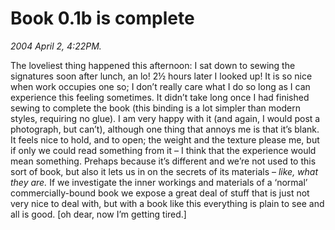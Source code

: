 Book 0.1b is complete
=====================

*2004 April 2, 4:22PM.*

The loveliest thing happened this afternoon: I sat down to sewing the signatures soon after lunch, an lo! 2&#189; hours later I looked up! It is so nice when work occupies one so; I don&#8217;t really care what I do so long as I can experience this feeling sometimes. It didn&#8217;t take long once I had finished sewing to complete the book (this binding is a lot simpler than modern styles, requiring no glue). I am very happy with it (and again, I would post a photograph, but can&#8217;t), although one thing that annoys me is that it&#8217;s blank. It feels nice to hold, and to open; the weight and the texture please me, but if only we could read something from it &#8211; I think that the experience would mean something. Prehaps because it&#8217;s different and we&#8217;re not used to this sort of book, but also it lets us in on the secrets of its materials &#8211; _like, what they are._ If we investigate the inner workings and materials of a &#8216;normal&#8217; commercially-bound book we expose a great deal of stuff that is just not very nice to deal with, but with a book like this everything is plain to see and all is good. [oh dear, now I&#8217;m getting tired.]
